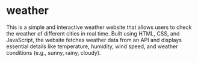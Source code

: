 # weather
This is a simple and interactive weather website that allows users to check the weather of different cities in real time. Built using HTML, CSS, and JavaScript, the website fetches weather data from an API and displays essential details like temperature, humidity, wind speed, and weather conditions (e.g., sunny, rainy, cloudy).

